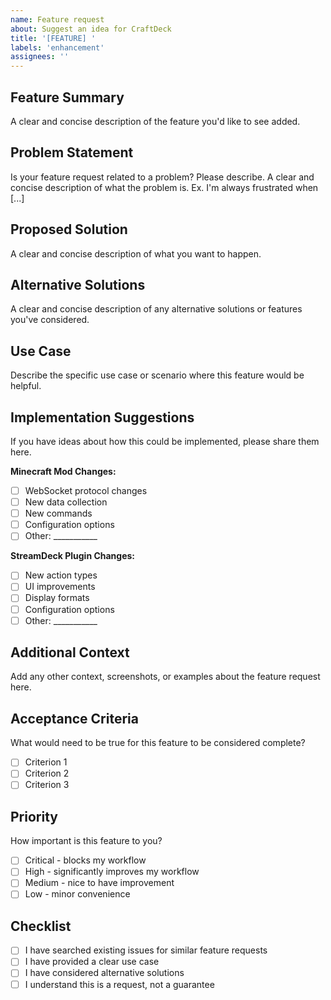 ```yaml
---
name: Feature request
about: Suggest an idea for CraftDeck
title: '[FEATURE] '
labels: 'enhancement'
assignees: ''
---
```


## Feature Summary
A clear and concise description of the feature you'd like to see added.

## Problem Statement
Is your feature request related to a problem? Please describe.
A clear and concise description of what the problem is. Ex. I'm always frustrated when [...]

## Proposed Solution
A clear and concise description of what you want to happen.

## Alternative Solutions
A clear and concise description of any alternative solutions or features you've considered.

## Use Case
Describe the specific use case or scenario where this feature would be helpful.

## Implementation Suggestions
If you have ideas about how this could be implemented, please share them here.

**Minecraft Mod Changes:**
- [ ] WebSocket protocol changes
- [ ] New data collection
- [ ] New commands
- [ ] Configuration options
- [ ] Other: ___________

**StreamDeck Plugin Changes:**
- [ ] New action types
- [ ] UI improvements
- [ ] Display formats
- [ ] Configuration options
- [ ] Other: ___________

## Additional Context
Add any other context, screenshots, or examples about the feature request here.

## Acceptance Criteria
What would need to be true for this feature to be considered complete?
- [ ] Criterion 1
- [ ] Criterion 2
- [ ] Criterion 3

## Priority
How important is this feature to you?
- [ ] Critical - blocks my workflow
- [ ] High - significantly improves my workflow
- [ ] Medium - nice to have improvement
- [ ] Low - minor convenience

## Checklist
- [ ] I have searched existing issues for similar feature requests
- [ ] I have provided a clear use case
- [ ] I have considered alternative solutions
- [ ] I understand this is a request, not a guarantee